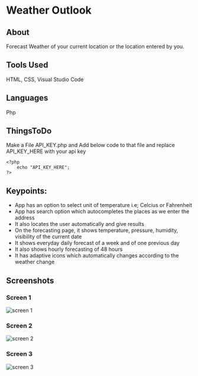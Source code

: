 # Weather Outlook

## About
Forecast Weather of your current location or the location entered by you.

## Tools Used
HTML, CSS, Visual Studio Code


## Languages
Php

## ThingsToDo
Make a File API_KEY.php and Add below code to that file and replace API_KEY_HERE with your api key
```
<?php
    echo "API_KEY_HERE";
?>
```
## Keypoints:
* App has an option to select unit of temperature i.e; Celcius or Fahrenheit
* App has search option which autocompletes the places as we enter the address
* It also locates the user automatically and give results
* On the forecasting page, it shows temperature, pressure, humidity, visibility of the current date
* It shows everyday daily forecast of a week and of one previous day
* It also shows hourly forecasting of 48 hours
* It has adaptive icons which automatically changes according to the weather change

## Screenshots
### Screen 1
<img src="https://user-images.githubusercontent.com/35486010/66045963-5cdb7800-e542-11e9-99e0-8d297dc322f7.PNG" alt="screen 1"/>

### Screen 2
<img alt="screen 2" src="https://user-images.githubusercontent.com/35486010/66045854-256ccb80-e542-11e9-99e1-ae126f8204fb.PNG"/>

### Screen 3
<img src="https://user-images.githubusercontent.com/35486010/66045959-5c42e180-e542-11e9-88d0-becfb5c4d12a.PNG" alt="screen 3"/>

